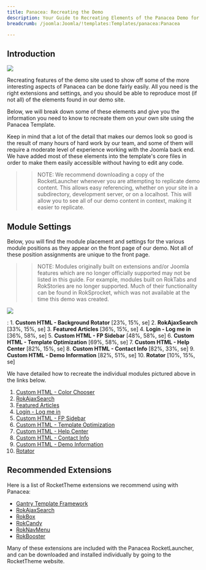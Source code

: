 ```yaml
---
title: Panacea: Recreating the Demo
description: Your Guide to Recreating Elements of the Panacea Demo for Joomla
breadcrumb: /joomla:Joomla/!templates:Templates/panacea:Panacea

---
```


Introduction
-----

![][Panacea2]

Recreating features of the demo site used to show off some of the more interesting aspects of Panacea can be done fairly easily. All you need is the right extensions and settings, and you should be able to reproduce most (if not all) of the elements found in our demo site.

Below, we will break down some of these elements and give you the information you need to know to recreate them on your own site using the Panacea Template.

Keep in mind that a lot of the detail that makes our demos look so good is the result of many hours of hard work by our team, and some of them will require a moderate level of experience working with the Joomla back end. We have added most of these elements into the template's core files in order to make them easily accessible without having to edit any code.

>> NOTE: We recommend downloading a copy of the RocketLauncher whenever you are attempting to replicate demo content. This allows easy referencing, whether on your site in a subdirectory, development server, or on a localhost. This will allow you to see all of our demo content in context, making it easier to replicate.

Module Settings
-----


Below, you will find the module placement and settings for the various module positions as they appear on the front page of our demo. Not all of these position assignments are unique to the front page.

>> NOTE: Modules originally built on extensions and/or Joomla features which are no longer officially supported may not be listed in this guide. For example, modules built on RokTabs and RokStories are no longer supported. Much of their functionality can be found in RokSprocket, which was not available at the time this demo was created.

![][Panacea]

:   1. **Custom HTML - Background Rotator**  [23%, 15%, se]
    2. **RokAjaxSearch** [33%, 15%, se]
    3. **Featured Articles** [36%, 15%, se]
    4. **Login - Log me in** [36%, 58%, se]
    5. **Custom HTML - FP Sidebar**  [48%, 58%, se]
    6. **Custom HTML - Template Optimization** [69%, 58%, se]
    7. **Custom HTML - Help Center** [82%, 15%, se]
    8. **Custom HTML - Contact Info** [82%, 33%, se]
    9. **Custom HTML -  Demo Information** [82%, 51%, se]
    10. **Rotator** [10%, 15%, se]

We have detailed how to recreate the individual modules pictured above in the links below.

1. [Custom HTML - Color Chooser][module1]
2. [RokAjaxSearch][module2]
3. [Featured Articles][module3]
4. [Login - Log me in][module4]
5. [Custom HTML - FP Sidebar][module5]
6. [Custom HTML - Template Optimization][module6]
7. [Custom HTML - Help Center][module7]
8. [Custom HTML - Contact Info][module8]
9. [Custom HTML - Demo Information][module9]
10. [Rotator][module10]

Recommended Extensions
-----

Here is a list of RocketTheme extensions we recommend using with Panacea:

* [Gantry Template Framework][gantry]
* [RokAjaxSearch][rokajaxsearch]
* [RokBox][rokbox]
* [RokCandy][rokcandy]
* [RokNavMenu][roknavmenu]
* [RokBooster][rokbooster]

Many of these extensions are included with the Panacea RocketLauncher, and can be downloaded and installed individually by going to the RocketTheme website.

[gantry]: http://gantry-framework.org/download
[rokajaxsearch]: http://www.rockettheme.com/joomla/extensions/rokajaxsearch
[rokbox]: http://www.rockettheme.com/joomla/extensions/rokbox
[rokgallery]: http://www.rockettheme.com/joomla/extensions/rokgallery
[Panacea]: assets/panacea2.jpeg
[Panacea2]: assets/panacea.jpeg
[demooverride]: demo_override.md
[roknavmenu]: http://www.rockettheme.com/joomla/extensions/roknavmenu
[rokbooster]: http://www.rockettheme.com/joomla/extensions/rokbooster
[rokcandy]: http://www.rockettheme.com/joomla/extensions/rokcandy
[module1]: demo_module_1.md
[module2]: demo_module_2.md
[module3]: demo_module_3.md
[module4]: demo_module_4.md
[module5]: demo_module_5.md
[module6]: demo_module_6.md
[module7]: demo_module_7.md
[module8]: demo_module_8.md
[module9]: demo_module_9.md
[module10]: demo_module_10.md
[module11]: demo_module_11.md
[module12]: demo_module_12.md
[module13]: demo_module_13.md
[module14]: demo_module_14.md
[module15]: demo_module_15.md
[icons]: http://fortawesome.github.io/Font-Awesome/icons/
[article]: assets/article.jpg
[mainmenu]: assets/menu_1.jpeg
